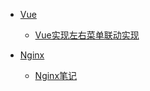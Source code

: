<!--
 * @Author: Rainy
 * @Github: https://github.com/Rain120
 * @Date: 2019-01-20 16:43:26
 * @LastEditTime: 2019-01-20 17:07:17
 -->
* <i class="profile-icon vuejs iconfont icon-vuejs"></i>[Vue](notes/vue/guide.md)
   * <i class="profile-icon iconfont icon-note"></i>[Vue实现左右菜单联动实现](notes/vue/cascade-menu.md)

* <i class="profile-icon vuejs iconfont icon-note"></i>[Nginx](notes/nginx/guide.md)
   * <i class="profile-icon iconfont icon-note"></i>[Nginx笔记](notes/nginx/nginx/note.md)